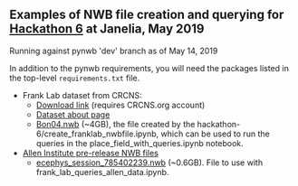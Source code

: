 ## Examples of NWB file creation and querying for [Hackathon 6](https://github.com/NeurodataWithoutBorders/nwb_hackathons/tree/master/HCK06_2019_Janelia) at Janelia, May 2019

Running against pynwb 'dev' branch as of May 14, 2019

In addition to the pynwb requirements, you will need the packages listed in the top-level `requirements.txt` file.

* Frank Lab dataset from CRCNS:
  * [Download link](https://portal.nersc.gov/project/crcns/download/hc-6) (requires CRCNS.org account) 
  * [Dataset about page](https://crcns.org/data-sets/hc/hc-6/about-hc-5)
  * [Bon04.nwb](https://www.dropbox.com/s/92jkkse2c7lm7qe/bon04.nwb?dl=0) (~4GB), the file created by the hackathon-6/create_franklab_nwbfile.ipynb, which can be used to run the queries in the place_field_with_queries.ipynb notebook.
* [Allen Institute pre-release NWB files](http://download.alleninstitute.org/informatics-archive/prerelease/)
  * [ecephys_session_785402239.nwb](http://download.alleninstitute.org/informatics-archive/prerelease/ecephys_session_785402239.nwb.bz2) (~0.6GB). File to use with frank_lab_queries_allen_data.ipynb.
